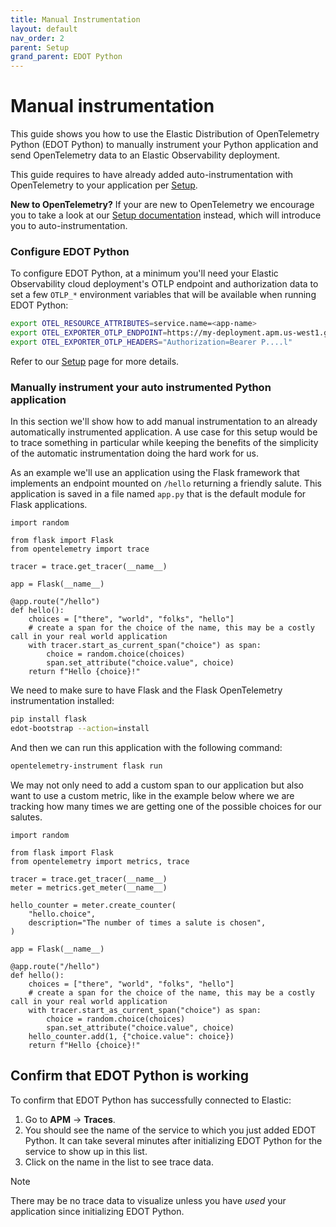 ```yaml
---
title: Manual Instrumentation
layout: default
nav_order: 2
parent: Setup
grand_parent: EDOT Python
---
```


# Manual instrumentation

This guide shows you how to use the Elastic Distribution of OpenTelemetry Python (EDOT Python) to manually instrument your Python application and send OpenTelemetry data to an Elastic Observability deployment.

This guide requires to have already added auto-instrumentation with OpenTelemetry to your application per [Setup](./index).

**New to OpenTelemetry?** If your are new to OpenTelemetry we encourage you to take a look at our [Setup documentation](./index) instead, which will introduce you to auto-instrumentation.

<!-- ✅ Provide _minimal_ configuration/setup -->
### Configure EDOT Python

To configure EDOT Python, at a minimum you'll need your Elastic Observability cloud deployment's OTLP endpoint and
authorization data to set a few `OTLP_*` environment variables that will be available when running EDOT Python:

```sh
export OTEL_RESOURCE_ATTRIBUTES=service.name=<app-name>
export OTEL_EXPORTER_OTLP_ENDPOINT=https://my-deployment.apm.us-west1.gcp.cloud.es.io
export OTEL_EXPORTER_OTLP_HEADERS="Authorization=Bearer P....l"
```

Refer to our [Setup](./index) page for more details.

<!-- ✅ Manually instrument the application and start sending data to Elastic -->
### Manually instrument your auto instrumented Python application

In this section we'll show how to add manual instrumentation to an already automatically instrumented application. A use case for
this setup would be to trace something in particular while keeping the benefits of the simplicity of the automatic instrumentation doing
the hard work for us.

As an example we'll use an application using the Flask framework that implements an endpoint mounted on `/hello` returning a friendly
salute. This application is saved in a file named `app.py` that is the default module for Flask applications.

```
import random

from flask import Flask
from opentelemetry import trace

tracer = trace.get_tracer(__name__)

app = Flask(__name__)

@app.route("/hello")
def hello():
    choices = ["there", "world", "folks", "hello"]
    # create a span for the choice of the name, this may be a costly call in your real world application
    with tracer.start_as_current_span("choice") as span:
        choice = random.choice(choices)
        span.set_attribute("choice.value", choice)
    return f"Hello {choice}!"
```


We need to make sure to have Flask and the Flask OpenTelemetry instrumentation installed:

```bash
pip install flask
edot-bootstrap --action=install
```

And then we can run this application with the following command:

```bash
opentelemetry-instrument flask run
```

We may not only need to add a custom span to our application but also want to use a custom metric, like in the example below where we
are tracking how many times we are getting one of the possible choices for our salutes.

```
import random

from flask import Flask
from opentelemetry import metrics, trace

tracer = trace.get_tracer(__name__)
meter = metrics.get_meter(__name__)

hello_counter = meter.create_counter(
    "hello.choice",
    description="The number of times a salute is chosen",
)

app = Flask(__name__)

@app.route("/hello")
def hello():
    choices = ["there", "world", "folks", "hello"]
    # create a span for the choice of the name, this may be a costly call in your real world application
    with tracer.start_as_current_span("choice") as span:
        choice = random.choice(choices)
        span.set_attribute("choice.value", choice)
    hello_counter.add(1, {"choice.value": choice})
    return f"Hello {choice}!"
```

<!--  ✅ What success looks like -->
## Confirm that EDOT Python is working

To confirm that EDOT Python has successfully connected to Elastic:

1. Go to **APM** → **Traces**.
1. You should see the name of the service to which you just added EDOT Python. It can take several minutes after initializing EDOT Python for the service to show up in this list.
1. Click on the name in the list to see trace data.

> [!NOTE]
> There may be no trace data to visualize unless you have _used_ your application since initializing EDOT Python.
